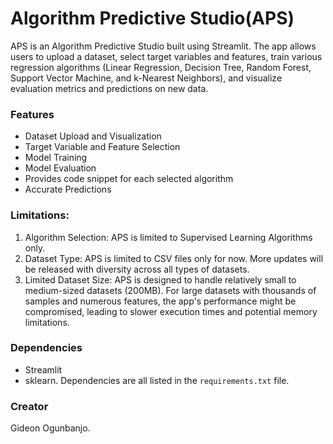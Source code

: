 # Algorithm Predictive Studio(APS)

APS is an Algorithm Predictive Studio built using Streamlit. The app allows users to upload a dataset, select target variables and features, train various regression algorithms (Linear Regression, Decision Tree, Random Forest, Support Vector Machine, and k-Nearest Neighbors), and visualize evaluation metrics and predictions on new data.

### Features
- Dataset Upload and Visualization
- Target Variable and Feature Selection
- Model Training
- Model Evaluation
- Provides code snippet for each selected algorithm
- Accurate Predictions

### Limitations:
1. Algorithm Selection: APS is limited to Supervised Learning Algorithms only.
2. Dataset Type: APS is limited to CSV files only for now. More updates will be released with diversity across all types of datasets.
3. Limited Dataset Size: APS is designed to handle relatively small to medium-sized datasets (200MB). For large datasets with thousands of samples and numerous features, the app's performance might be compromised, leading to slower execution times and potential memory limitations.



### Dependencies
- Streamlit
- sklearn. 
Dependencies are all listed in the `requirements.txt` file.

### Creator
Gideon Ogunbanjo.